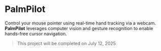 # PalmPilot
Control your mouse pointer using real-time hand tracking via a webcam. **PalmPilot** leverages computer vision and gesture recognition to enable hands-free cursor navigation.
> This project will be completed on July 12, 2025
